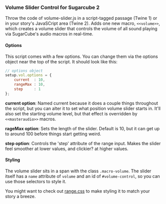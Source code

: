 ### Volume Slider Control for Sugarcube 2

Throw the code of volume-slider.js in a script-tagged passage (Twine 1) or in your story's JavaSCript area (Twine 2).  Adds one new macro, `<<volume>>`, which creates a volume slider that controls the volume of all sound playing via SugarCube's audio macros in real-time.

#### Options

This script comes with a few options.  You can change them via the options object near the top of the script.  It should look like this:

```javascript
// options object
setup.vol.options = {
	current  : 10,
	rangeMax : 10,
	step     : 1
};
```

**current option**: Named current because it does a couple things throughout the script, but you can alter it to set what position volume slider starts in.  It'll also set the starting volume level, but that effect is overridden by `<<masteraudio>>` macros.

**rageMax option**: Sets the length of the slider.  Default is 10, but it can get up to around 100 before things start getting weird.

**step option**: Controls the 'step' attribute of the range input.  Makes the slider feel smoother at lower values, and clickier? at higher values.

#### Styling

The volume slider sits in a span with the class `.macro-volume`.  The slider itself has a `name` attribute of `volume` and an id of `#volume-control`, so you can use those selectors to style it.

You might want to check out [range.css](http://danielstern.ca/range.css/#/) to make styling it to match your story a breeze.